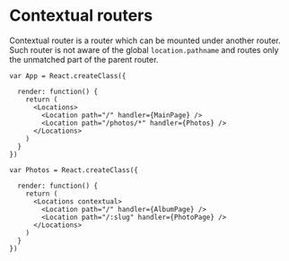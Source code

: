 # Contextual routers

Contextual router is a router which can be mounted under another router. Such
router is not aware of the global `location.pathname` and routes only the
unmatched part of the parent router.

    var App = React.createClass({

      render: function() {
        return (
          <Locations>
            <Location path="/" handler={MainPage} />
            <Location path="/photos/*" handler={Photos} />
          </Locations>
        )
      }
    })

    var Photos = React.createClass({

      render: function() {
        return (
          <Locations contextual>
            <Location path="/" handler={AlbumPage} />
            <Location path="/:slug" handler={PhotoPage} />
          </Locations>
        )
      }
    })
